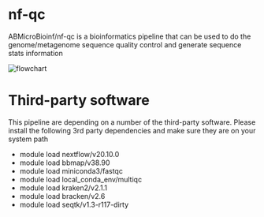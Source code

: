 # nf-qc
ABMicroBioinf/nf-qc is a bioinformatics pipeline that can be used to do the genome/metagenome sequence quality control and generate sequence stats information

![flowchart](https://user-images.githubusercontent.com/52679027/121611241-10ce1f80-ca15-11eb-8cf1-81571867413e.png)

# Third-party software
This pipeline are depending on a number of the third-party software. Please install the following 3rd party dependencies and make sure they are on your system path
* module load nextflow/v20.10.0
* module load bbmap/v38.90
* module load miniconda3/fastqc
* module load local_conda_env/multiqc
* module load kraken2/v2.1.1
* module load bracken/v2.6
* module load seqtk/v1.3-r117-dirty


